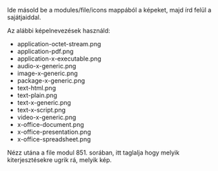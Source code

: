 Ide másold be a modules/file/icons mappából a képeket, majd írd felül a sajátjaiddal.

Az alábbi képelnevezések használd:
* application-octet-stream.png
* application-pdf.png
* application-x-executable.png
* audio-x-generic.png
* image-x-generic.png
* package-x-generic.png
* text-html.png
* text-plain.png
* text-x-generic.png
* text-x-script.png
* video-x-generic.png
* x-office-document.png
* x-office-presentation.png
* x-office-spreadsheet.png

Nézz utána a file modul 851. sorában, itt taglalja hogy melyik kiterjesztésekre ugrik rá, melyik kép.